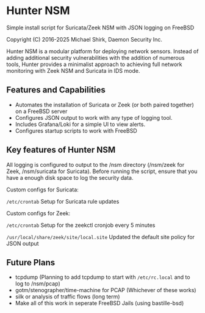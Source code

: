 Hunter NSM
==========

Simple install script for Suricata/Zeek NSM with JSON logging on FreeBSD

Copyright (C) 2016-2025 Michael Shirk, Daemon Security Inc.

Hunter NSM is a modular platform for deploying network sensors. Instead of adding additional
security vulnerabilities with the addition of numerous tools, Hunter provides a minimalist approach to achieving
full network monitoring with Zeek NSM and Suricata in IDS mode.

## Features and Capabilities

 * Automates the installation of Suricata or Zeek (or both paired together) on a FreeBSD server
 * Configures JSON output to work with any type of logging tool.
 * Includes Grafana/Loki for a simple UI to view alerts.
 * Configures startup scripts to work with FreeBSD

## Key features of Hunter NSM

All logging is configured to output to the /nsm directory (/nsm/zeek for Zeek, /nsm/suricata for Suricata). Before running 
the script, ensure that you have a enough disk space to log the security data.

Custom configs for Suricata:

`/etc/crontab` Setup for Suricata rule updates

Custom configs for Zeek:

`/etc/crontab` Setup for the zeekctl cronjob every 5 minutes

`/usr/local/share/zeek/site/local.site` Updated the default site policy for JSON output

## Future Plans
 * tcpdump (Planning to add tcpdump to start with `/etc/rc.local` and to log to /nsm/pcap)
 * gotm/stenographer/time-machine for PCAP (Whichever of these works)
 * silk or analysis of traffic flows (long term)
 * Make all of this work in seperate FreeBSD Jails (using bastille-bsd)
